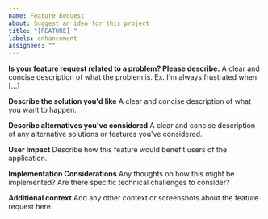 ```yaml
---
name: Feature Request
about: Suggest an idea for this project
title: "[FEATURE] "
labels: enhancement
assignees: ""
---
```


**Is your feature request related to a problem? Please describe.**
A clear and concise description of what the problem is. Ex. I'm always frustrated when [...]

**Describe the solution you'd like**
A clear and concise description of what you want to happen.

**Describe alternatives you've considered**
A clear and concise description of any alternative solutions or features you've considered.

**User Impact**
Describe how this feature would benefit users of the application.

**Implementation Considerations**
Any thoughts on how this might be implemented? Are there specific technical challenges to consider?

**Additional context**
Add any other context or screenshots about the feature request here.
